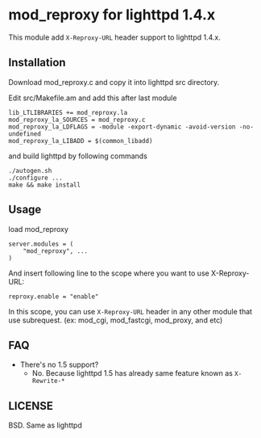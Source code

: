 mod_reproxy for lighttpd 1.4.x
==============================

This module add `X-Reproxy-URL` header support to lighttpd 1.4.x.


Installation
------------

Download mod_reproxy.c and copy it into lighttpd src directory.

Edit src/Makefile.am and add this after last module

    lib_LTLIBRARIES += mod_reproxy.la
    mod_reproxy_la_SOURCES = mod_reproxy.c
    mod_reproxy_la_LDFLAGS = -module -export-dynamic -avoid-version -no-undefined
    mod_reproxy_la_LIBADD = $(common_libadd)

and build lighttpd by following commands

    ./autogen.sh
    ./configure ...
    make && make install


Usage
-----

load mod_reproxy

    server.modules = (
        "mod_reproxy", ...
    )

And insert following line to the scope where you want to use X-Reproxy-URL:

    reproxy.enable = "enable"

In this scope, you can use `X-Reproxy-URL` header in any other module that use subrequest. (ex: mod_cgi, mod_fastcgi, mod_proxy, and etc)


FAQ
---

* There's no 1.5 support?
  * No. Because lighttpd 1.5 has already same feature known as `X-Rewrite-*`


LICENSE
-------

BSD. Same as lighttpd
